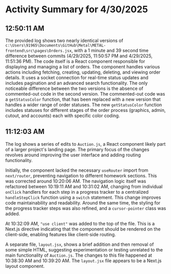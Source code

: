 # Activity Summary for 4/30/2025

## 12:50:11 AM
The provided log shows two nearly identical versions of `c:\Users\91965\Documents\GitHub\Metal\METAL-frontend\src\pages\Orders.jsx`, with a 1 minute and 39 second time difference between commits (4/29/2025, 11:50:57 PM and 4/29/2025, 11:51:36 PM).  The code itself is a React component responsible for displaying and managing a list of orders.  The component handles various actions including fetching, creating, updating, deleting, and viewing order details. It uses a socket connection for real-time status updates and includes pagination and an advanced search functionality.  The only noticeable difference between the two versions is the absence of commented-out code in the second version. The commented-out code was a `getStatusColor` function, that has been replaced with a new version that handles a wider range of order statuses. The new `getStatusColor` function includes statuses for different stages of the order process (graphics, admin, cutout, and accounts) each with specific color coding.


## 11:12:03 AM
The log shows a series of edits to `Auction.js`, a React component likely part of a larger project's landing page.  The primary focus of the changes revolves around improving the user interface and adding routing functionality.

Initially, the component lacked the necessary `useRouter` import from `next/router`, preventing navigation to different homework sections. This was corrected around 10:20:06 AM.  The navigation logic itself was refactored between 10:19:11 AM and 10:31:02 AM, changing from individual `onClick` handlers for each step in a progress tracker to a centralized `handleStepClick` function using a `switch` statement. This change improves code maintainability and readability.  Around the same time, the styling for the progress tracker steps was also refined, and a `cursor-pointer` class was added.


At 10:32:09 AM, `"use client"` was added to the top of the file. This is a Next.js directive indicating that the component should be rendered on the client-side, enabling features like client-side routing.

A separate file, `layout.jsx`, shows a brief addition and then removal of some simple HTML, suggesting experimentation or testing unrelated to the main functionality of `Auction.js`.  The changes to this file happened at 10:38:30 AM and 10:39:20 AM.  The `layout.jsx` file appears to be a Next.js layout component.
